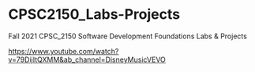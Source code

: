 # CPSC2150_Labs-Projects
Fall 2021 CPSC_2150 Software Development Foundations Labs & Projects

https://www.youtube.com/watch?v=79DijItQXMM&ab_channel=DisneyMusicVEVO
